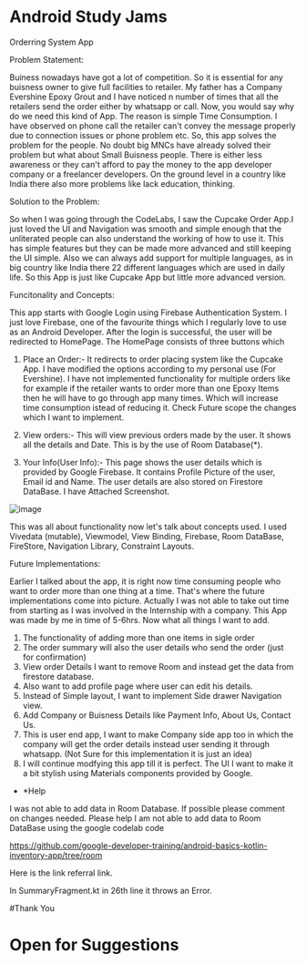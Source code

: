 # Android Study Jams

Orderring System App

Problem Statement:

Buiness nowadays have got a lot of competition. So it is essential for any buisness owner to give full facilities to retailer. My father has a Company Evershine Epoxy Grout and I have noticed n number of times that all the retailers send the order either by whatsapp or call. Now, you would say why do we need this kind of App. The reason is simple Time Consumption. I have observed on phone call the retailer can't convey the message properly due to connection issues or phone problem etc. So, this app solves the problem for the people. No doubt big MNCs have already solved their problem but what about Small Buisness people. There is either less awareness or they can't afford to pay the money to the app developer company or a freelancer developers. On the ground level in a country like India there also more problems like lack education, thinking.


Solution to the Problem: 

So when I was going through the CodeLabs, I saw the Cupcake Order App.I just loved the UI and Navigation was smooth and simple enough that the unliterated people can also understand the working of how to use it. This has simple features but they can be made more advanced and still keeping the UI simple. Also we can always add support for multiple languages, as in big country like India there 22 different languages which are used in daily life. So this App is just like Cupcake App but little more advanced version.

Funcitonality and Concepts:

This app starts with Google Login using Firebase Authentication System. I just love Firebase, one of the favourite things which I regularly love to use as an Android Developer. After the login is successful, the user will be redirected to HomePage. The HomePage consists of three buttons which 

1. Place an Order:- It redirects to order placing system like the Cupcake App. I have modified the options according to my personal use (For Evershine). I have not implemented functionality for multiple orders like for example if the retailer wants to order more than one Epoxy Items then he will have to go through app many times. Which will increase time consumption istead of reducing it. Check Future scope the changes which I want to implement.

2. View orders:- This will view previous orders made by the user. It shows all the details and Date. This is by the use of Room Database(*).

3. Your Info(User Info):- This page shows the user details which is provided by Google Firebase. It contains Profile Picture of the user, Email id and Name. The user details are also stored on Firestore DataBase. I have Attached Screenshot.


![image](https://drive.google.com/uc?export=view&id=1eBEmbXIDW_QBL7glr5nML0zk8pdQyLv5)

This was all about functionality now let's talk about concepts used. I used Vivedata (mutable), Viewmodel, View Binding, Firebase, Room DataBase, FireStore, Navigation Library, Constraint Layouts.

Future Implementations:

Earlier I talked about the app, it is right now time consuming people who want to order more than one thing at a time. That's where the future implementations come into picture. Actually I was not able to take out time from starting as I was involved in the Internship with a company. This App was made by me in time of 5-6hrs. Now what all things I want to add.
1. The functionality of adding more than one items in sigle order
2. The order summary will also the user details who send the order (just for confirmation)
3. View order Details I want to remove Room and instead get the data from firestore database.
4. Also want to add profile page where user can edit his details.
5. Instead of Simple layout, I want to implement Side drawer Navigation view. 
6. Add Company or Buisness Details like Payment Info, About Us, Contact Us.
7. This is user end app, I want to make Company side app too in which the company will get the order details instead user sending it through whatsapp. (Not Sure for this implementation it is just an idea)
8. I will continue modfying this app till it is perfect. The UI I want to make it a bit stylish using Materials components provided by Google.


* *Help

I was not able to add data in Room Database. If possible please comment on changes needed.
Please help I am not able to add data to Room DataBase using the google codelab code

https://github.com/google-developer-training/android-basics-kotlin-inventory-app/tree/room

Here is the link referral link.

In SummaryFragment.kt in 26th line it throws an Error.


#Thank You 
# Open for Suggestions
